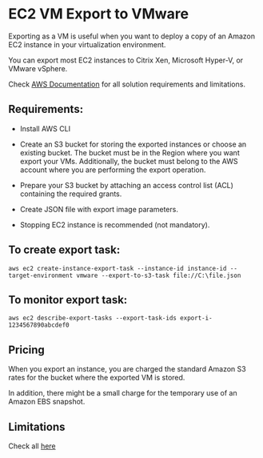 # EC2 VM Export to VMware

Exporting as a VM is useful when you want to deploy a copy of an Amazon EC2 instance in your virtualization environment. 

You can export most EC2 instances to Citrix Xen, Microsoft Hyper-V, or VMware vSphere.

Check [AWS Documentation](https://docs.aws.amazon.com/vm-import/latest/userguide/vmexport.html) for all solution requirements and limitations.

## Requirements:

* Install AWS CLI

* Create an S3 bucket for storing the exported instances or choose an existing bucket. The bucket must be in the Region where you want export your VMs. 
Additionally, the bucket must belong to the AWS account where you are performing the export operation.

* Prepare your S3 bucket by attaching an access control list (ACL) containing the required grants.

* Create JSON file with export image parameters.

* Stopping EC2 instance is recommended (not mandatory).

## To create export task:

`aws ec2 create-instance-export-task --instance-id instance-id --target-environment vmware --export-to-s3-task file://C:\file.json`

## To monitor export task:

`aws ec2 describe-export-tasks --export-task-ids export-i-1234567890abcdef0`

## Pricing

When you export an instance, you are charged the standard Amazon S3 rates for the bucket where the exported VM is stored. 

In addition, there might be a small charge for the temporary use of an Amazon EBS snapshot.

## Limitations

Check all [here](https://docs.aws.amazon.com/vm-import/latest/userguide/vmexport-limits.html)


